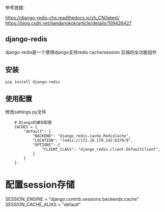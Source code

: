 参考链接: 

https://django-redis-chs.readthedocs.io/zh_CN/latest/
https://blog.csdn.net/jiandanokok/article/details/109426427


## django-redis 
django-redis是一个使得django支持redis cache/session 后端的全功能组件

## 安装
    
    pip install django-redis

## 使用配置
修改settings.py文件

        # Django的缓存配置
        CACHES = {
            "default": {
                "BACKEND": "django_redis.cache.RedisCache",
                "LOCATION": "redis://172.16.179.142:6379/9",
                "OPTIONS": {
                    "CLIENT_CLASS": "django_redis.client.DefaultClient",
                }
            }
        }
 
# 配置session存储
SESSION_ENGINE = "django.contrib.sessions.backends.cache"
SESSION_CACHE_ALIAS = "default"


## 


